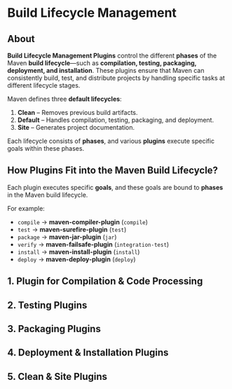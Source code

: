 # Build Lifecycle Management

## About

**Build Lifecycle Management Plugins** control the different **phases** of the Maven **build lifecycle**—such as **compilation, testing, packaging, deployment, and installation**. These plugins ensure that Maven can consistently build, test, and distribute projects by handling specific tasks at different lifecycle stages.

Maven defines three **default lifecycles**:

1. **Clean** – Removes previous build artifacts.
2. **Default** – Handles compilation, testing, packaging, and deployment.
3. **Site** – Generates project documentation.

Each lifecycle consists of **phases**, and various **plugins** execute specific goals within these phases.

## How Plugins Fit into the Maven Build Lifecycle?

Each plugin executes specific **goals**, and these goals are bound to **phases** in the Maven build lifecycle.

For example:

* `compile` → **maven-compiler-plugin** (`compile`)
* `test` → **maven-surefire-plugin** (`test`)
* `package` → **maven-jar-plugin** (`jar`)
* `verify` → **maven-failsafe-plugin** (`integration-test`)
* `install` → **maven-install-plugin** (`install`)
* `deploy` → **maven-deploy-plugin** (`deploy`)

## 1. Plugin for Compilation & Code Processing





## 2. Testing Plugins



## 3. Packaging Plugins



## 4. Deployment & Installation Plugins



## 5. Clean & Site Plugins

